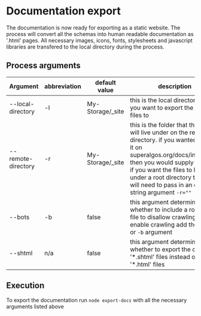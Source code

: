 # Documentation export

The documentation is now ready for exporting as a static website. The process will convert all the schemas into human readable documentation as '.html' pages. All necessary images, icons, fonts, stylesheets and javascript libraries are transfered to the local directory during the process.

## Process arguments

Argument | abbreviation | default value | description 
---|---|---|--
--local-directory | -l | My-Storage/_site | this is the local directory that you want to export the static files to
--remote-directory | -r | My-Storage/_site | this is the folder that the files will live under on the remote directory. if you wanted to host it on superalgos.org/docs/index.html then you would supply `-r=docs` if you want the files to live under a root directory then you will need to pass in an empty string argument `-r=""`
--bots | -b | false | this argument determines whether to include a robots.txt file to disallow crawling. To enable crawling add the `--bots` or `-b` argument
--shtml | n/a | false | this argument determines whether to export the docs '\*.shtml' files instead of '\*.html' files

## Execution

To export the documentation run `node export-docs` with all the necessary arguments listed above
